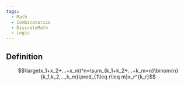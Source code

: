 ```yaml
---
tags:
  - Math
  - Combinatorics
  - DiscreteMath
  - Logic
---
```

## Definition
$$\large(x_1+x_2+...+x_m)^n=\sum_{k_1+k_2+...+k_m=n}\binom{n}{k_1,k_2,...,k_m}\prod_{1\leq r\leq m}x_r^{k_r}$$